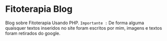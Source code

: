 # Fitoterapia Blog
Blog sobre Fitoterapia Usando PHP.
`Importante :`
De forma alguma quaisquer textos inseridos no site foram escritos por mim, imagens e textos foram retirados do google.
